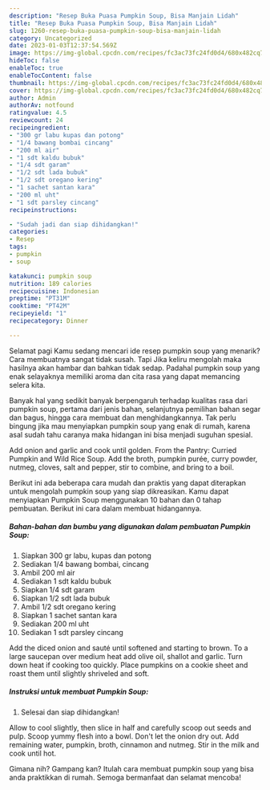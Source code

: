 ```yaml
---
description: "Resep Buka Puasa Pumpkin Soup, Bisa Manjain Lidah"
title: "Resep Buka Puasa Pumpkin Soup, Bisa Manjain Lidah"
slug: 1260-resep-buka-puasa-pumpkin-soup-bisa-manjain-lidah
category: Uncategorized
date: 2023-01-03T12:37:54.569Z
image: https://img-global.cpcdn.com/recipes/fc3ac73fc24fd0d4/680x482cq70/pumpkin-soup-foto-resep-utama.jpg
hideToc: false
enableToc: true
enableTocContent: false
thumbnail: https://img-global.cpcdn.com/recipes/fc3ac73fc24fd0d4/680x482cq70/pumpkin-soup-foto-resep-utama.jpg
cover: https://img-global.cpcdn.com/recipes/fc3ac73fc24fd0d4/680x482cq70/pumpkin-soup-foto-resep-utama.jpg
author: Admin
authorAv: notfound
ratingvalue: 4.5
reviewcount: 24
recipeingredient:
- "300 gr labu kupas dan potong"
- "1/4 bawang bombai cincang"
- "200 ml air"
- "1 sdt kaldu bubuk"
- "1/4 sdt garam"
- "1/2 sdt lada bubuk"
- "1/2 sdt oregano kering"
- "1 sachet santan kara"
- "200 ml uht"
- "1 sdt parsley cincang"
recipeinstructions:

- "Sudah jadi dan siap dihidangkan!"
categories:
- Resep
tags:
- pumpkin
- soup

katakunci: pumpkin soup 
nutrition: 189 calories
recipecuisine: Indonesian
preptime: "PT31M"
cooktime: "PT42M"
recipeyield: "1"
recipecategory: Dinner

---
```



Selamat pagi Kamu sedang mencari ide resep pumpkin soup yang menarik? Cara membuatnya sangat tidak susah. Tapi Jika keliru mengolah maka hasilnya akan hambar dan bahkan tidak sedap. Padahal pumpkin soup yang enak selayaknya memiliki aroma dan cita rasa yang dapat memancing selera kita.


Banyak hal yang sedikit banyak berpengaruh terhadap kualitas rasa dari pumpkin soup, pertama dari jenis bahan, selanjutnya pemilihan bahan segar dan bagus, hingga cara membuat dan menghidangkannya. Tak perlu bingung jika mau menyiapkan pumpkin soup yang enak di rumah, karena asal sudah tahu caranya maka hidangan ini bisa menjadi suguhan spesial.

Add onion and garlic and cook until golden. From the Pantry: Curried Pumpkin and Wild Rice Soup. Add the broth, pumpkin purée, curry powder, nutmeg, cloves, salt and pepper, stir to combine, and bring to a boil.


Berikut ini ada beberapa cara mudah dan praktis yang dapat diterapkan untuk mengolah pumpkin soup yang siap dikreasikan. Kamu dapat menyiapkan Pumpkin Soup menggunakan 10 bahan dan 0 tahap pembuatan. Berikut ini cara dalam membuat hidangannya.

<!--inarticleads1-->

##### Bahan-bahan dan bumbu yang digunakan dalam pembuatan Pumpkin Soup:

1. Siapkan 300 gr labu, kupas dan potong
1. Sediakan 1/4 bawang bombai, cincang
1. Ambil 200 ml air
1. Sediakan 1 sdt kaldu bubuk
1. Siapkan 1/4 sdt garam
1. Siapkan 1/2 sdt lada bubuk
1. Ambil 1/2 sdt oregano kering
1. Siapkan 1 sachet santan kara
1. Sediakan 200 ml uht
1. Sediakan 1 sdt parsley cincang


Add the diced onion and sauté until softened and starting to brown. To a large saucepan over medium heat add olive oil, shallot and garlic. Turn down heat if cooking too quickly. Place pumpkins on a cookie sheet and roast them until slightly shriveled and soft. 

<!--inarticleads2-->

##### Instruksi untuk membuat Pumpkin Soup:


1. Selesai dan siap dihidangkan!

Allow to cool slightly, then slice in half and carefully scoop out seeds and pulp. Scoop yummy flesh into a bowl. Don&#39;t let the onion dry out. Add remaining water, pumpkin, broth, cinnamon and nutmeg. Stir in the milk and cook until hot. 

Gimana nih? Gampang kan? Itulah cara membuat pumpkin soup yang bisa anda praktikkan di rumah. Semoga bermanfaat dan selamat mencoba!
